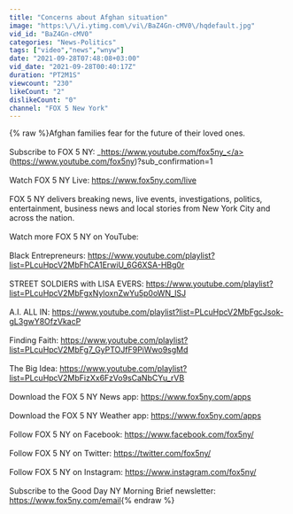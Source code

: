 ```yaml
---
title: "Concerns about Afghan situation"
image: "https:\/\/i.ytimg.com\/vi\/BaZ4Gn-cMV0\/hqdefault.jpg"
vid_id: "BaZ4Gn-cMV0"
categories: "News-Politics"
tags: ["video","news","wnyw"]
date: "2021-09-28T07:48:08+03:00"
vid_date: "2021-09-28T00:40:17Z"
duration: "PT2M1S"
viewcount: "230"
likeCount: "2"
dislikeCount: "0"
channel: "FOX 5 New York"
---
```

{% raw %}Afghan families fear for the future of their loved ones.<br /><br />Subscribe to FOX 5 NY: _<a rel="nofollow" target="blank" href="https://www.youtube.com/fox5ny_">https://www.youtube.com/fox5ny_</a> (<a rel="nofollow" target="blank" href="https://www.youtube.com/fox5ny)?sub_confirmation=1">https://www.youtube.com/fox5ny)?sub_confirmation=1</a><br /><br />Watch FOX 5 NY Live: <a rel="nofollow" target="blank" href="https://www.fox5ny.com/live">https://www.fox5ny.com/live</a><br /><br />FOX 5 NY delivers breaking news, live events, investigations, politics, entertainment, business news and local stories from New York City and across the nation.<br /><br />Watch more FOX 5 NY on YouTube:<br /><br />Black Entrepreneurs: <a rel="nofollow" target="blank" href="https://www.youtube.com/playlist?list=PLcuHpcV2MbFhCA1ErwiU_6G6XSA-HBg0r">https://www.youtube.com/playlist?list=PLcuHpcV2MbFhCA1ErwiU_6G6XSA-HBg0r</a><br /><br />STREET SOLDIERS with LISA EVERS: <a rel="nofollow" target="blank" href="https://www.youtube.com/playlist?list=PLcuHpcV2MbFgxNyloxnZwYu5p0oWN_lSJ">https://www.youtube.com/playlist?list=PLcuHpcV2MbFgxNyloxnZwYu5p0oWN_lSJ</a><br /><br />A.I. ALL IN: <a rel="nofollow" target="blank" href="https://www.youtube.com/playlist?list=PLcuHpcV2MbFgcJsok-gL3gwY8OfzVkacP">https://www.youtube.com/playlist?list=PLcuHpcV2MbFgcJsok-gL3gwY8OfzVkacP</a><br /><br />Finding Faith: <a rel="nofollow" target="blank" href="https://www.youtube.com/playlist?list=PLcuHpcV2MbFg7_GyPTOJfF9PiWwo9sgMd">https://www.youtube.com/playlist?list=PLcuHpcV2MbFg7_GyPTOJfF9PiWwo9sgMd</a><br /><br />The Big Idea: <a rel="nofollow" target="blank" href="https://www.youtube.com/playlist?list=PLcuHpcV2MbFizXx6FzVo9sCaNbCYu_rVB">https://www.youtube.com/playlist?list=PLcuHpcV2MbFizXx6FzVo9sCaNbCYu_rVB</a><br /><br />Download the FOX 5 NY News app: <a rel="nofollow" target="blank" href="https://www.fox5ny.com/apps">https://www.fox5ny.com/apps</a><br /><br />Download the FOX 5 NY Weather app: <a rel="nofollow" target="blank" href="https://www.fox5ny.com/apps">https://www.fox5ny.com/apps</a><br /><br />Follow FOX 5 NY on Facebook: <a rel="nofollow" target="blank" href="https://www.facebook.com/fox5ny/">https://www.facebook.com/fox5ny/</a><br /><br />Follow FOX 5 NY on Twitter: <a rel="nofollow" target="blank" href="https://twitter.com/fox5ny/">https://twitter.com/fox5ny/</a><br /><br />Follow FOX 5 NY on Instagram: <a rel="nofollow" target="blank" href="https://www.instagram.com/fox5ny/">https://www.instagram.com/fox5ny/</a><br /><br />Subscribe to the Good Day NY Morning Brief newsletter: <a rel="nofollow" target="blank" href="https://www.fox5ny.com/email">https://www.fox5ny.com/email</a>{% endraw %}
